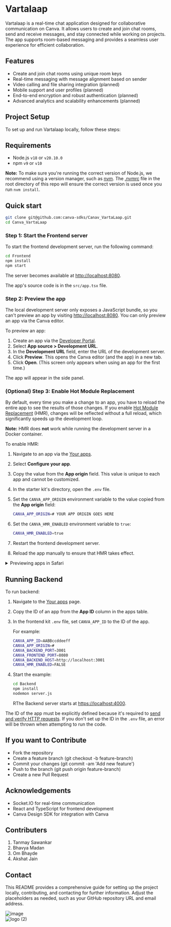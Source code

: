 # Vartalaap

Vartalaap is a real-time chat application designed for collaborative communication on Canva. It allows users to create and join chat rooms, send and receive messages, and stay connected while working on projects. The app supports room-based messaging and provides a seamless user experience for efficient collaboration.

## Features

- Create and join chat rooms using unique room keys
- Real-time messaging with message alignment based on sender
- Video calling and file sharing integration (planned)
- Mobile support and user profiles (planned)
- End-to-end encryption and robust authentication (planned)
- Advanced analytics and scalability enhancements (planned)

## Project Setup

To set up and run Vartalaap locally, follow these steps:

## Requirements

- Node.js `v18` or `v20.10.0`
- npm `v9` or `v10`

**Note:** To make sure you're running the correct version of Node.js, we recommend using a version manager, such as [nvm](https://github.com/nvm-sh/nvm#intro). The [.nvmrc](/.nvmrc) file in the root directory of this repo will ensure the correct version is used once you run `nvm install`.

## Quick start

```bash
git clone git@github.com:canva-sdks/Canav_VartaLaap.git
cd Canva_VartaLaap
```


### Step 1: Start the Frontend server


To start the frontend development server, run the following command:

```bash
cd Frontend
npm install
npm start
```

The server becomes available at <http://localhost:8080>.

The app's source code is in the `src/app.tsx` file.

### Step 2: Preview the app

The local development server only exposes a JavaScript bundle, so you can't preview an app by visiting <http://localhost:8080>. You can only preview an app via the Canva editor.

To preview an app:

1. Create an app via the [Developer Portal](https://www.canva.com/developers/apps).
2. Select **App source > Development URL**.
3. In the **Development URL** field, enter the URL of the development server.
4. Click **Preview**. This opens the Canva editor (and the app) in a new tab.
5. Click **Open**. (This screen only appears when using an app for the first time.)

The app will appear in the side panel.

### (Optional) Step 3: Enable Hot Module Replacement

By default, every time you make a change to an app, you have to reload the entire app to see the results of those changes. If you enable [Hot Module Replacement](https://webpack.js.org/concepts/hot-module-replacement/) (HMR), changes will be reflected without a full reload, which significantly speeds up the development loop.

**Note:** HMR does **not** work while running the development server in a Docker container.

To enable HMR:

1. Navigate to an app via the [Your apps](https://www.canva.com/developers/apps).
2. Select **Configure your app**.
3. Copy the value from the **App origin** field. This value is unique to each app and cannot be customized.
4. In the starter kit's directory, open the `.env` file.
5. Set the `CANVA_APP_ORIGIN` environment variable to the value copied from the **App origin** field:

   ```bash
   CANVA_APP_ORIGIN=# YOUR APP ORIGIN GOES HERE 
   ```

6. Set the `CANVA_HMR_ENABLED` environment variable to `true`:

   ```bash
   CANVA_HMR_ENABLED=true
   ```

7. Restart the frontend development server.
8. Reload the app manually to ensure that HMR takes effect.

<details>
  <summary>Previewing apps in Safari</summary>

  By default, the development server is not HTTPS-enabled. This is convenient, as there's no need for a security certificate, but it prevents apps from being previewed in Safari.

  **Why Safari requires the development server to be HTTPS-enabled?**

  Canva itself is served via HTTPS and most browsers prevent HTTPS pages from loading scripts via non-HTTPS connections. Chrome and Firefox make exceptions for local servers, such as `localhost`, but Safari does not, so if you're using Safari, the development server must be HTTPS-enabled.

  To learn more, see [Loading mixed-content resources](https://developer.mozilla.org/en-US/docs/Web/Security/Mixed_content#loading_mixed-content_resources).

  To preview apps in Safari:

  1. Start the development server with HTTPS enabled:

  ```bash
  # Run the main app
  npm start --use-https

  # Run an example
  npm start <example-name> --use-https
  ```

  2. Navigate to <https://localhost:8080>.
  3. Bypass the invalid security certificate warning:
    1. Click **Show details**.
    2. Click **Visit website**.
  4. In the Developer Portal, set the app's **Development URL** to <https://localhost:8080>.

  You need to bypass the invalid security certificate warning every time you start the local server. A similar warning will appear in other browsers (and will need to be bypassed) whenever HTTPS is enabled.
</details>

## Running Backend

To run backend:

1. Navigate to the [Your apps](https://www.canva.com/developers/apps) page.
2. Copy the ID of an app from the **App ID** column in the apps table.
3. In the frontend kit `.env` file, set `CANVA_APP_ID` to the ID of the app.

   For example:

   ```bash
   CANVA_APP_ID=AABBccddeeff
   CANVA_APP_ORIGIN=#
   CANVA_BACKEND_PORT=3001
   CANVA_FRONTEND_PORT=8080
   CANVA_BACKEND_HOST=http://localhost:3001
   CANVA_HMR_ENABLED=FALSE
   ```

4. Start the example:

   ```bash
   cd Backend
   npm install
   nodemon server.js
   ```
   RThe Backend server starts at <https://localhost:4000>.
   
The ID of the app must be explicitly defined because it's required to [send and verify HTTP requests](https://www.canva.dev/docs/apps/verifying-http-requests/). If you don't set up the ID in the `.env` file, an error will be thrown when attempting to run the code.

  ## If you want to Contribute

  - Fork the repository
  - Create a feature branch (git checkout -b feature-branch)
  - Commit your changes (git commit -am 'Add new feature')
  - Push to the branch (git push origin feature-branch)
  - Create a new Pull Request

  ## Acknowledgements
  
  - Socket.IO for real-time communication
  - React and TypeScript for frontend development
  - Canva Design SDK for integration with Canva

  ## Contributers
  
  1. Tanmay Sawankar
  2. Bhavya Madan
  3. Om Bhayde
  4. Akshat Jain

  ## Contact

  This README provides a comprehensive guide for setting up the project locally, contributing, and contacting for further information. Adjust the placeholders as needed, such as your GitHub repository URL and email address.

  ![image](https://github.com/user-attachments/assets/f53ed50b-ef63-4630-966f-cbf00105968f)                        
  ![logo (2)](https://github.com/user-attachments/assets/8d0d5b13-c8c0-4f07-8ce0-0fca267eb490)







